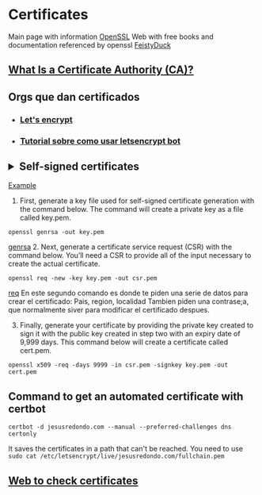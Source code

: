 # Certificates
Main page with information [OpenSSL](https://www.openssl.org/)
Web with free books and documentation referenced by openssl [FeistyDuck](https://www.feistyduck.com/)

## [What Is a Certificate Authority (CA)?](https://www.ssl.com/faqs/what-is-a-certificate-authority/)

## Orgs que dan certificados
* ### [Let's encrypt](https://letsencrypt.org/)
* ### [Tutorial sobre como usar letsencrypt bot](https://dev.to/omergulen/step-by-step-node-express-ssl-certificate-run-https-server-from-scratch-in-5-steps-5b87)

## <details><summary>Self-signed certificates</summary>

[Example](https://adamtheautomator.com/https-nodejs/)
1. First, generate a key file used for self-signed certificate generation with the command below. The command will create a private key as a file called key.pem.
```
openssl genrsa -out key.pem
```
[genrsa](https://www.openssl.org/docs/manmaster/man1/genrsa.html)
2. Next, generate a certificate service request (CSR) with the command below. You’ll need a CSR to provide all of the input necessary to create the actual certificate.
```
openssl req -new -key key.pem -out csr.pem
```
[req](https://www.openssl.org/docs/manmaster/man1/openssl-req.html)
En este segundo comando es donde te piden una serie de datos para crear el certificado:
Pais, region, localidad
Tambien piden una contrase;a, que normalmente siver para modificar el certificado despues.

3. Finally, generate your certificate by providing the private key created to sign it with the public key created in step two with an expiry date of 9,999 days. This command below will create a certificate called cert.pem.
```
openssl x509 -req -days 9999 -in csr.pem -signkey key.pem -out cert.pem
```

</details>

## Command to get an automated certificate with certbot
`certbot -d jesusredondo.com --manual --preferred-challenges dns certonly`

It saves the certificates in a path that can't be reached.
You need to use   
`sudo cat /etc/letsencrypt/live/jesusredondo.com/fullchain.pem`


## [Web to check certificates](https://www.sslshopper.com/ssl-checker.html#hostname=www.jesusredondo.com)
